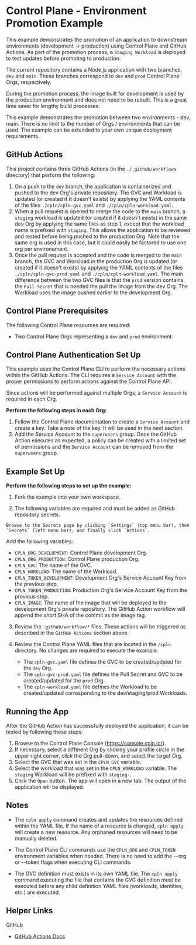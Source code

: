 # Control Plane - Environment Promotion Example

This example demonstrates the promotion of an application to downstream environments (development -> production) using
Control Plane and GitHub Actions. As part of the promotion process, a `Staging Workload` is deployed to test
updates before promoting to production.

The current repository contains a Node.js application with two branches, `dev` and `main`. These branches correspond to `dev` and `prod` Control Plane Orgs, respectively.

During the promotion process, the image built for development is used by the production environment and does not need to be rebuilt. This is a great time saver for lengthy build processes.

This example demonstrates the promotion between two environments - dev, main. There is no limit to the number of Orgs / environments that can be used. The example can be extended to your own unique deployment requirements.

## GitHub Actions

This project contains three GitHub Actions (in the `./.github/workflows` directory) that perform the following:

1. On a push to the `dev` branch, the application is containerized and pushed to the dev Org's private repository.
   The GVC and Workload is updated (or created if it doesn't exists) by applying the YAML contents of the files `./cpln/cpln-gvc.yaml` and `./cpln/cpln-workload.yaml`.
2. When a pull request is opened to merge the code to the `main` branch, a `staging` workload is
   updated (or created if it doesn't exists) in the same dev Org by applying the same files as step 1, except that the workload name is prefixed with `staging`. This allows the application to be reviewed and tested before being pushed to the production Org. Note that the same org is used in this case, but it could easily be factored to use one org per environement.
3. Once the pull request is accepted and the code is merged to the `main` branch, the GVC and Workload in the production Org
   is updated (or created if it doesn't exists) by applying the YAML contents of the files `./cpln/cpln-gvc-prod.yaml` and `./cpln/cpln-workload.yaml`. The main difference between the two GVC files is that the `prod` version contains the `Pull Secret` that is needed the pull the image from the dev Org. The Workload uses the image pushed earlier to the development Org.

## Control Plane Prerequisites

The following Control Plane resources are required:

- Two Control Plane Orgs representing a `dev` and `prod` environment.

## Control Plane Authentication Set Up

This example uses the Control Plane CLI to perform the necessary actions within the GitHub Actions. The CLI requires a `Service Account` with the proper permissions to perform actions against the Control Plane API.

Since actions will be performed against multiple Orgs, a `Service Account` is required in each Org.

**Perform the following steps in each Org:**

1. Follow the Control Plane documentation to create a `Service Account` and create a key. Take a note of the key. It will be used in the next section.
2. Add the Service Account to the `superusers` group. Once the GitHub Action executes as expected, a policy can be created with a limited set of permissions and the `Service Account` can be removed from the `superusers` group.

## Example Set Up

**Perform the following steps to set up the example:**

1. Fork the example into your own workspace.

2. The following variables are required and must be added as GitHub repository secrets.

```
Browse to the Secrets page by clicking `Settings` (top menu bar), then `Secrets` (left menu bar), and finally click `Actions`.
```

Add the following variables:

- `CPLN_ORG_DEVELOPMENT`: Control Plane development Org.
- `CPLN_ORG_PRODUCTION`: Control Plane production Org.
- `CPLN_GVC`: The name of the GVC.
- `CPLN_WORKLOAD`: The name of the Workload.
- `CPLN_TOKEN_DEVELOPMENT`: Development Org's Service Account Key from the previous step.
- `CPLN_TOKEN_PRODUCTION`: Production Org's Service Account Key from the previous step.
- `CPLN_IMAGE`: The name of the image that will be deployed to the development Org's private repository. The GitHub Action workflow will append the short SHA of the commit as the image tag.

3. Review the `.github/workflow/*` files. These actions will be triggered as described in the `GitHub Actions` section above.

4. Review the Control Plane YAML files that are located in the `/cpln` directory. No changes are required to execute the example.
   - The `cpln-gvc.yaml` file defines the GVC to be created/updated for the `dev` Org.
   - The `cpln-gvc-prod.yaml` file defines the Pull Secret and GVC to be created/updated for the `prod` Org.
   - The `cpln-workload.yaml` file defines the Workload to be created/updated corresponding to the dev/staging/prod Workloads.

## Running the App

After the GitHub Action has successfully deployed the application, it can be tested by following these steps:

1. Browse to the Control Plane Console (https://console.cpln.io/).
2. If necessary, select a different Org by clicking your profile circle in the upper right corner, click the Org pull-down, and select the target Org.
3. Select the GVC that was set in the `CPLN_GVC` variable.
4. Select the workload that was set in the `CPLN_WORKLOAD` variable. The `staging` Workload will be prefixed with `staging-`.
5. Click the `Open` button. The app will open in a new tab. The output of the application will be displayed.

## Notes

- The `cpln apply` command creates and updates the resources defined within the YAML file. If the name of a resource is changed, `cpln apply` will create a new resource. Any orphaned resources will need to be manually deleted.

- The Control Plane CLI commands use the `CPLN_ORG` and `CPLN_TOKEN` environment variables when needed. There is no need to add the --org or --token flags when executing CLI commands.

- The GVC definition must exists in its own YAML file. The `cpln apply` command executing the file that contains the GVC definition must be executed before any child definition YAML files (workloads, identities, etc.) are executed.

## Helper Links

GitHub

- <a href="https://docs.github.com/en/actions" target="_blank">GitHub Actions Docs</a>
